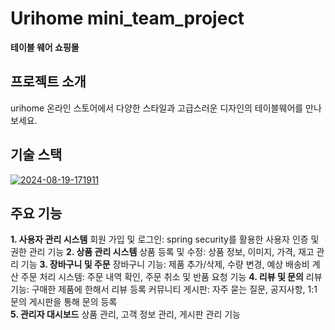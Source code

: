 # **Urihome mini_team_project**
**테이블 웨어 쇼핑몰**

## **프로젝트 소개**
urihome 온라인 스토어에서 다양한 스타일과 고급스러운 디자인의 테이블웨어를 만나보세요. 

## **기술 스택**
<a href="https://ibb.co/TBbJvQF"><img src="https://i.ibb.co/WWP7xrY/2024-08-19-171911.png" alt="2024-08-19-171911" border="0"></a>

## **주요 기능**
**1. 사용자 관리 시스템**
회원 가입 및 로그인: spring security를 활용한 사용자 인증 및 권한 관리 기능 
**2. 상품 관리 시스템**
상품 등록 및 수정: 상품 정보, 이미지, 가격, 재고 관리 기능
**3. 장바구니 및 주문**
장바구니 기능: 제품 추가/삭제, 수량 변경, 예상 배송비 계산
주문 처리 시스템: 주문 내역 확인, 주문 취소 및 반품 요청 기능
**4. 리뷰 및 문의**
리뷰 기능: 구매한 제품에 한해서 리뷰 등록 
커뮤니티 게시판: 자주 묻는 질문, 공지사항, 1:1 문의 게시판을 통해 문의 등록  
**5. 관리자 대시보드**
상품 관리, 고객 정보 관리, 게시판 관리 기능

